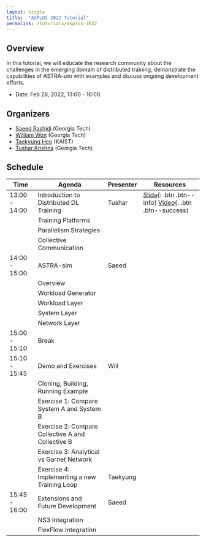 ```yaml
---
layout: single
title:  "ASPLOS 2022 Tutorial"
permalink: /tutorials/asplos-2022
---
```


## Overview
In this tutorial, we will educate the research community about the challenges in the emerging domain of distributed training, demonstrate the capabilities of ASTRA-sim with examples and discuss ongoing development efforts.<br>
- Date: Feb 28, 2022, 13:00 - 16:00.

## Organizers
- [Saeed Rashidi](https://www.linkedin.com/in/saeed-rashidi-b3114b75) (Georgia Tech)
- [William Won](https://www.linkedin.com/in/willjwon) (Georgia Tech)
- [Taekyung Heo](https://www.linkedin.com/in/taekyungheo) (KAIST)
- [Tushar Krishna](https://tusharkrishna.ece.gatech.edu) (Georgia Tech)

## Schedule

| Time          | Agenda                                            | Presenter | Resources |
|---------------|---------------------------------------------------|-----------|-----------|
| 13:00 - 14:00 | Introduction to Distributed DL Training           | Tushar    | [Slide](/){: .btn .btn--info} [Video](/){: .btn .btn--success} |
|               | Training Platforms                                |           |           |
|               | Parallelism Strategies                            |           |           |
|               | Collective Communication                          |           |           |
| 14:00 - 15:00 | ASTRA-sim                                         | Saeed     |           |
|               | Overview                                          |           |           |
|               | Workload Generator                                |           |           |
|               | Workload Layer                                    |           |           |
|               | System Layer                                      |           |           |
|               | Network Layer                                     |           |           |
| 15:00 - 15:10 | Break                                             |           |           |
| 15:10 - 15:45 | Demo and Exercises                                | Will      |           |
|               | Cloning, Building, Running Example                |           |           |
|               | Exercise 1: Compare System A and System B         |           |           |
|               | Exercise 2: Compare Collective A and Collective B |           |           |
|               | Exercise 3: Analytical vs Garnet Network          |           |           |
|               | Exercise 4: Implementing a new Training Loop      | Taekyung  |           |
| 15:45 - 16:00 | Extensions and Future Development                 | Saeed     |           |
|               | NS3 Integration                                   |           |           |
|               | FlexFlow Integration                              |           |           |
